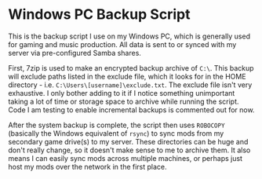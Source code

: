 # Windows PC Backup Script

This is the backup script I use on my Windows PC, which is generally used for gaming and music production. All data is sent to or synced with my server via pre-configured Samba shares.

First, 7zip is used to make an encrypted backup archive of `C:\`. This backup will exclude paths listed in the exclude file, which it looks for in the HOME directory - i.e. `C:\Users\[username]\exclude.txt`. The exclude file isn't very exhaustive. I only bother adding to it if I notice something unimportant taking a lot of time or storage space to archive while running the script. Code I am testing to enable incremental backups is commented out for now.

After the system backup is complete, the script then uses `ROBOCOPY` (basically the Windows equivalent of `rsync`) to sync mods from my secondary game drive(s) to my server. These directories can be huge and don't really change, so it doesn't make sense to me to archive them. It also means I can easily sync mods across multiple machines, or perhaps just host my mods over the network in the first place.


